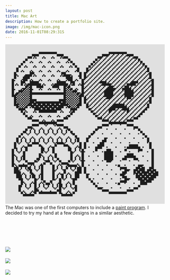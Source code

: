 ```yaml
---
layout: post
title: Mac Art
description: How to create a portfolio site.
image: /img/mac-icon.png
date: 2016-11-01T08:29:31S 
---
```


<img class="col one left" src="/img/mac-icon.png
">
The Mac was one of the first computers to include a [paint program](http://www.macpaint.org/). I decided to try my hand at a few designs in a similar aesthetic. 
<div class="col three caption">
&nbsp;
</div>
<div class="img_full"> 
	<img src="{{ site.baseurl }}/img/mac-images_0004_Layer-11-copy-4.png" alt="" title="example image"/>
    <br>
    <br>
    <img src="{{ site.baseurl }}/img/mac-images_0003_Layer-11-copy-3.png" alt="" title="example image"/>
    <br>
    <br>
    <img src="{{ site.baseurl }}/img/mac-images_0002_Layer-11-copy-2.png"/>
    <br>
    <br>
    <img src="{{ site.baseurl }}/img/mac-images_0001_Layer-11-copy-5.png">
    <br>
    <br>
    <img src="{{ site.baseurl }}/img/mac-images_0000_Layer-11-copy-6.png"/>
 
 </div>